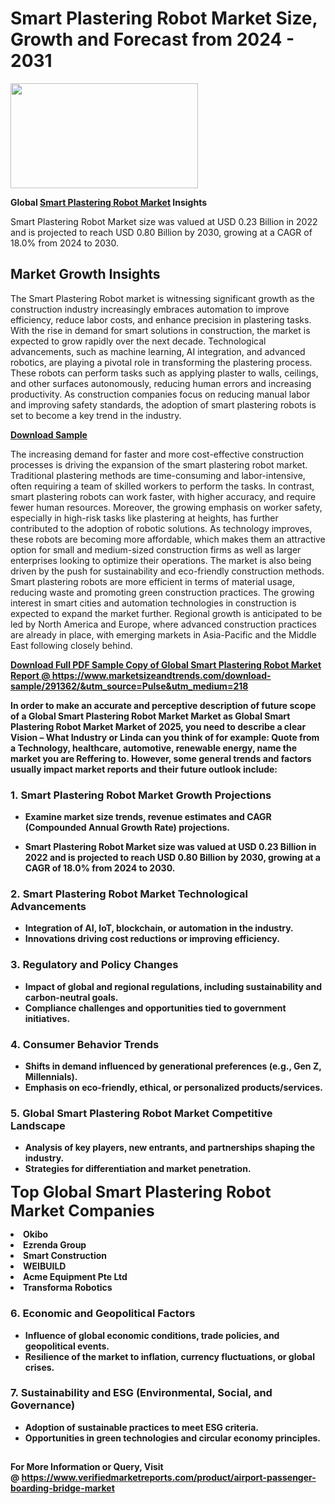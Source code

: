 <H1>Smart Plastering Robot Market Size, Growth and Forecast from 2024 - 2031</H1><img class="aligncenter size-medium wp-image-584254" src="https://thirdeyenews.in/wp-content/uploads/2024/09/Global-Market-Research-300x168.jpeg" alt="" width="300" height="168" /><p><strong>Global&nbsp;<a href="https://www.marketsizeandtrends.com/download-sample/291362/&amp;utm_source=Pulse&amp;utm_medium=218">Smart Plastering Robot Market</a> Insights</strong></p><p>Smart Plastering Robot Market size was valued at USD 0.23 Billion in 2022 and is projected to reach USD 0.80 Billion by 2030, growing at a CAGR of 18.0% from 2024 to 2030.</p><p><h2>Market Growth Insights</h2> <p>The Smart Plastering Robot market is witnessing significant growth as the construction industry increasingly embraces automation to improve efficiency, reduce labor costs, and enhance precision in plastering tasks. With the rise in demand for smart solutions in construction, the market is expected to grow rapidly over the next decade. Technological advancements, such as machine learning, AI integration, and advanced robotics, are playing a pivotal role in transforming the plastering process. These robots can perform tasks such as applying plaster to walls, ceilings, and other surfaces autonomously, reducing human errors and increasing productivity. As construction companies focus on reducing manual labor and improving safety standards, the adoption of smart plastering robots is set to become a key trend in the industry.</p> <p><strong><a href="#">Download Sample</a></strong></p> <p>The increasing demand for faster and more cost-effective construction processes is driving the expansion of the smart plastering robot market. Traditional plastering methods are time-consuming and labor-intensive, often requiring a team of skilled workers to perform the tasks. In contrast, smart plastering robots can work faster, with higher accuracy, and require fewer human resources. Moreover, the growing emphasis on worker safety, especially in high-risk tasks like plastering at heights, has further contributed to the adoption of robotic solutions. As technology improves, these robots are becoming more affordable, which makes them an attractive option for small and medium-sized construction firms as well as larger enterprises looking to optimize their operations. The market is also being driven by the push for sustainability and eco-friendly construction methods. Smart plastering robots are more efficient in terms of material usage, reducing waste and promoting green construction practices. The growing interest in smart cities and automation technologies in construction is expected to expand the market further. Regional growth is anticipated to be led by North America and Europe, where advanced construction practices are already in place, with emerging markets in Asia-Pacific and the Middle East following closely behind. <p><strong><a href="#"></p><p><span class=""><strong>Download Full PDF Sample Copy of Global Smart Plastering Robot Market Report</strong> @ <a href="https://www.marketsizeandtrends.com/download-sample/291362/&amp;utm_source=Pulse&amp;utm_medium=218" target="_blank">https://www.marketsizeandtrends.com/download-sample/291362/&amp;utm_source=Pulse&amp;utm_medium=218</a></span></p><p>In order to make an accurate and perceptive description of future scope of a Global&nbsp;Smart Plastering Robot Market Market as Global&nbsp;Smart Plastering Robot Market Market of 2025, you need to describe a clear Vision &ndash; What Industry or Linda can you think of for example: Quote from a Technology, healthcare, automotive, renewable energy, name the market you are Reffering to. However, some general trends and factors usually impact market reports and their future outlook include:</p><h3>1.&nbsp;<strong>Smart Plastering Robot Market Growth Projections</strong></h3><ul><li>Examine market size trends, revenue estimates and CAGR (Compounded Annual Growth Rate) projections.</li><li><p>Smart Plastering Robot Market size was valued at USD 0.23 Billion in 2022 and is projected to reach USD 0.80 Billion by 2030, growing at a CAGR of 18.0% from 2024 to 2030.</p></li></ul><h3>2.&nbsp;<strong>Smart Plastering Robot Market Technological Advancements</strong></h3><ul><li>Integration of AI, IoT, blockchain, or automation in the industry.</li><li>Innovations driving cost reductions or improving efficiency.</li></ul><h3>3.&nbsp;<strong>Regulatory and Policy Changes</strong></h3><ul><li>Impact of global and regional regulations, including sustainability and carbon-neutral goals.</li><li>Compliance challenges and opportunities tied to government initiatives.</li></ul><h3>4.&nbsp;<strong>Consumer Behavior Trends</strong></h3><ul><li>Shifts in demand influenced by generational preferences (e.g., Gen Z, Millennials).</li><li>Emphasis on eco-friendly, ethical, or personalized products/services.</li></ul><h3>5.&nbsp;<strong>Global Smart Plastering Robot Market Competitive Landscape</strong></h3><ul><li>Analysis of key players, new entrants, and partnerships shaping the industry.</li><li>Strategies for differentiation and market penetration.</li></ul><p data-pm-slice="1 1 []"><span style="color: inherit; font-family: inherit; font-size: 25px;">Top Global Smart Plastering Robot Market Companies</span></p><div class="" data-test-id=""><p><li>Okibo</li><li> Ezrenda Group</li><li> Smart Construction</li><li> WEIBUILD</li><li> Acme Equipment Pte Ltd</li><li> Transforma Robotics</li></p></div><h3>6.&nbsp;<strong>Economic and Geopolitical Factors</strong></h3><ul><li>Influence of global economic conditions, trade policies, and geopolitical events.</li><li>Resilience of the market to inflation, currency fluctuations, or global crises.</li></ul><h3>7.&nbsp;<strong>Sustainability and ESG (Environmental, Social, and Governance)</strong></h3><ul><li>Adoption of sustainable practices to meet ESG criteria.</li><li>Opportunities in green technologies and circular economy principles.</li></ul><h2><strong style="font-size: 14px;">For More Information or Query, Visit @&nbsp;</strong><a style="background-color: #ffffff; font-size: 14px;" href="https://www.marketsizeandtrends.com/report/smart-plastering-robot-market/" target="_blank">https://www.verifiedmarketreports.com/product/airport-passenger-boarding-bridge-market</a></h2>

